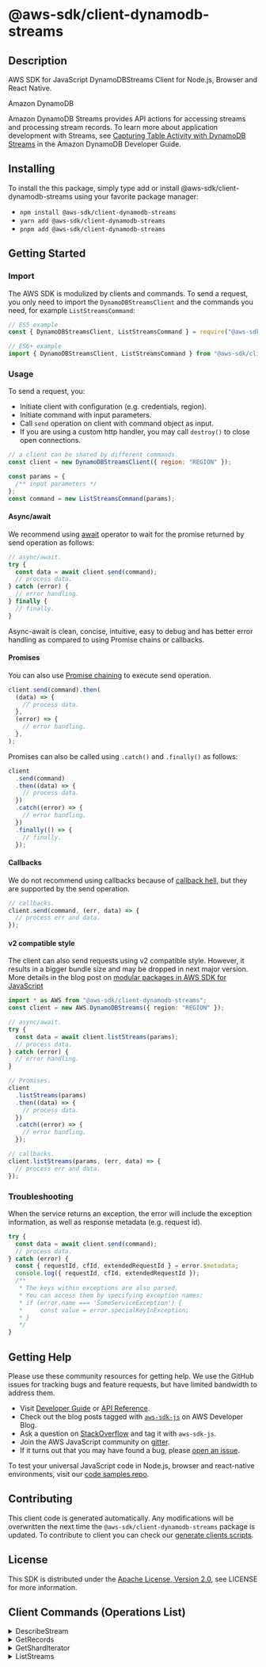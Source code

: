 <!-- generated file, do not edit directly -->

# @aws-sdk/client-dynamodb-streams

## Description

AWS SDK for JavaScript DynamoDBStreams Client for Node.js, Browser and React Native.

<fullname>Amazon DynamoDB</fullname>

<p>Amazon DynamoDB Streams provides API actions for accessing streams and processing
stream records. To learn more about application development with Streams, see <a href="https://docs.aws.amazon.com/amazondynamodb/latest/developerguide/Streams.html">Capturing
Table Activity with DynamoDB Streams</a> in the Amazon DynamoDB Developer
Guide.</p>

## Installing

To install the this package, simply type add or install @aws-sdk/client-dynamodb-streams
using your favorite package manager:

- `npm install @aws-sdk/client-dynamodb-streams`
- `yarn add @aws-sdk/client-dynamodb-streams`
- `pnpm add @aws-sdk/client-dynamodb-streams`

## Getting Started

### Import

The AWS SDK is modulized by clients and commands.
To send a request, you only need to import the `DynamoDBStreamsClient` and
the commands you need, for example `ListStreamsCommand`:

```js
// ES5 example
const { DynamoDBStreamsClient, ListStreamsCommand } = require("@aws-sdk/client-dynamodb-streams");
```

```ts
// ES6+ example
import { DynamoDBStreamsClient, ListStreamsCommand } from "@aws-sdk/client-dynamodb-streams";
```

### Usage

To send a request, you:

- Initiate client with configuration (e.g. credentials, region).
- Initiate command with input parameters.
- Call `send` operation on client with command object as input.
- If you are using a custom http handler, you may call `destroy()` to close open connections.

```js
// a client can be shared by different commands.
const client = new DynamoDBStreamsClient({ region: "REGION" });

const params = {
  /** input parameters */
};
const command = new ListStreamsCommand(params);
```

#### Async/await

We recommend using [await](https://developer.mozilla.org/en-US/docs/Web/JavaScript/Reference/Operators/await)
operator to wait for the promise returned by send operation as follows:

```js
// async/await.
try {
  const data = await client.send(command);
  // process data.
} catch (error) {
  // error handling.
} finally {
  // finally.
}
```

Async-await is clean, concise, intuitive, easy to debug and has better error handling
as compared to using Promise chains or callbacks.

#### Promises

You can also use [Promise chaining](https://developer.mozilla.org/en-US/docs/Web/JavaScript/Guide/Using_promises#chaining)
to execute send operation.

```js
client.send(command).then(
  (data) => {
    // process data.
  },
  (error) => {
    // error handling.
  },
);
```

Promises can also be called using `.catch()` and `.finally()` as follows:

```js
client
  .send(command)
  .then((data) => {
    // process data.
  })
  .catch((error) => {
    // error handling.
  })
  .finally(() => {
    // finally.
  });
```

#### Callbacks

We do not recommend using callbacks because of [callback hell](http://callbackhell.com/),
but they are supported by the send operation.

```js
// callbacks.
client.send(command, (err, data) => {
  // process err and data.
});
```

#### v2 compatible style

The client can also send requests using v2 compatible style.
However, it results in a bigger bundle size and may be dropped in next major version. More details in the blog post
on [modular packages in AWS SDK for JavaScript](https://aws.amazon.com/blogs/developer/modular-packages-in-aws-sdk-for-javascript/)

```ts
import * as AWS from "@aws-sdk/client-dynamodb-streams";
const client = new AWS.DynamoDBStreams({ region: "REGION" });

// async/await.
try {
  const data = await client.listStreams(params);
  // process data.
} catch (error) {
  // error handling.
}

// Promises.
client
  .listStreams(params)
  .then((data) => {
    // process data.
  })
  .catch((error) => {
    // error handling.
  });

// callbacks.
client.listStreams(params, (err, data) => {
  // process err and data.
});
```

### Troubleshooting

When the service returns an exception, the error will include the exception information,
as well as response metadata (e.g. request id).

```js
try {
  const data = await client.send(command);
  // process data.
} catch (error) {
  const { requestId, cfId, extendedRequestId } = error.$metadata;
  console.log({ requestId, cfId, extendedRequestId });
  /**
   * The keys within exceptions are also parsed.
   * You can access them by specifying exception names:
   * if (error.name === 'SomeServiceException') {
   *     const value = error.specialKeyInException;
   * }
   */
}
```

## Getting Help

Please use these community resources for getting help.
We use the GitHub issues for tracking bugs and feature requests, but have limited bandwidth to address them.

- Visit [Developer Guide](https://docs.aws.amazon.com/sdk-for-javascript/v3/developer-guide/welcome.html)
  or [API Reference](https://docs.aws.amazon.com/AWSJavaScriptSDK/v3/latest/index.html).
- Check out the blog posts tagged with [`aws-sdk-js`](https://aws.amazon.com/blogs/developer/tag/aws-sdk-js/)
  on AWS Developer Blog.
- Ask a question on [StackOverflow](https://stackoverflow.com/questions/tagged/aws-sdk-js) and tag it with `aws-sdk-js`.
- Join the AWS JavaScript community on [gitter](https://gitter.im/aws/aws-sdk-js-v3).
- If it turns out that you may have found a bug, please [open an issue](https://github.com/aws/aws-sdk-js-v3/issues/new/choose).

To test your universal JavaScript code in Node.js, browser and react-native environments,
visit our [code samples repo](https://github.com/aws-samples/aws-sdk-js-tests).

## Contributing

This client code is generated automatically. Any modifications will be overwritten the next time the `@aws-sdk/client-dynamodb-streams` package is updated.
To contribute to client you can check our [generate clients scripts](https://github.com/aws/aws-sdk-js-v3/tree/main/scripts/generate-clients).

## License

This SDK is distributed under the
[Apache License, Version 2.0](http://www.apache.org/licenses/LICENSE-2.0),
see LICENSE for more information.

## Client Commands (Operations List)

<details>
<summary>
DescribeStream
</summary>

[Command API Reference](https://docs.aws.amazon.com/AWSJavaScriptSDK/v3/latest/client/dynamodb-streams/command/DescribeStreamCommand/) / [Input](https://docs.aws.amazon.com/AWSJavaScriptSDK/v3/latest/Package/-aws-sdk-client-dynamodb-streams/Interface/DescribeStreamCommandInput/) / [Output](https://docs.aws.amazon.com/AWSJavaScriptSDK/v3/latest/Package/-aws-sdk-client-dynamodb-streams/Interface/DescribeStreamCommandOutput/)

</details>
<details>
<summary>
GetRecords
</summary>

[Command API Reference](https://docs.aws.amazon.com/AWSJavaScriptSDK/v3/latest/client/dynamodb-streams/command/GetRecordsCommand/) / [Input](https://docs.aws.amazon.com/AWSJavaScriptSDK/v3/latest/Package/-aws-sdk-client-dynamodb-streams/Interface/GetRecordsCommandInput/) / [Output](https://docs.aws.amazon.com/AWSJavaScriptSDK/v3/latest/Package/-aws-sdk-client-dynamodb-streams/Interface/GetRecordsCommandOutput/)

</details>
<details>
<summary>
GetShardIterator
</summary>

[Command API Reference](https://docs.aws.amazon.com/AWSJavaScriptSDK/v3/latest/client/dynamodb-streams/command/GetShardIteratorCommand/) / [Input](https://docs.aws.amazon.com/AWSJavaScriptSDK/v3/latest/Package/-aws-sdk-client-dynamodb-streams/Interface/GetShardIteratorCommandInput/) / [Output](https://docs.aws.amazon.com/AWSJavaScriptSDK/v3/latest/Package/-aws-sdk-client-dynamodb-streams/Interface/GetShardIteratorCommandOutput/)

</details>
<details>
<summary>
ListStreams
</summary>

[Command API Reference](https://docs.aws.amazon.com/AWSJavaScriptSDK/v3/latest/client/dynamodb-streams/command/ListStreamsCommand/) / [Input](https://docs.aws.amazon.com/AWSJavaScriptSDK/v3/latest/Package/-aws-sdk-client-dynamodb-streams/Interface/ListStreamsCommandInput/) / [Output](https://docs.aws.amazon.com/AWSJavaScriptSDK/v3/latest/Package/-aws-sdk-client-dynamodb-streams/Interface/ListStreamsCommandOutput/)

</details>
